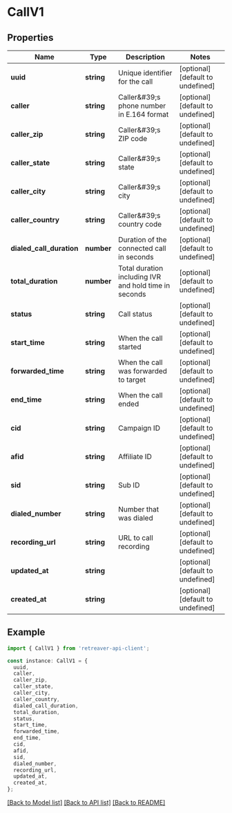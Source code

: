 # CallV1

## Properties

| Name                     | Type       | Description                                           | Notes                             |
| ------------------------ | ---------- | ----------------------------------------------------- | --------------------------------- |
| **uuid**                 | **string** | Unique identifier for the call                        | [optional] [default to undefined] |
| **caller**               | **string** | Caller\&#39;s phone number in E.164 format            | [optional] [default to undefined] |
| **caller_zip**           | **string** | Caller\&#39;s ZIP code                                | [optional] [default to undefined] |
| **caller_state**         | **string** | Caller\&#39;s state                                   | [optional] [default to undefined] |
| **caller_city**          | **string** | Caller\&#39;s city                                    | [optional] [default to undefined] |
| **caller_country**       | **string** | Caller\&#39;s country code                            | [optional] [default to undefined] |
| **dialed_call_duration** | **number** | Duration of the connected call in seconds             | [optional] [default to undefined] |
| **total_duration**       | **number** | Total duration including IVR and hold time in seconds | [optional] [default to undefined] |
| **status**               | **string** | Call status                                           | [optional] [default to undefined] |
| **start_time**           | **string** | When the call started                                 | [optional] [default to undefined] |
| **forwarded_time**       | **string** | When the call was forwarded to target                 | [optional] [default to undefined] |
| **end_time**             | **string** | When the call ended                                   | [optional] [default to undefined] |
| **cid**                  | **string** | Campaign ID                                           | [optional] [default to undefined] |
| **afid**                 | **string** | Affiliate ID                                          | [optional] [default to undefined] |
| **sid**                  | **string** | Sub ID                                                | [optional] [default to undefined] |
| **dialed_number**        | **string** | Number that was dialed                                | [optional] [default to undefined] |
| **recording_url**        | **string** | URL to call recording                                 | [optional] [default to undefined] |
| **updated_at**           | **string** |                                                       | [optional] [default to undefined] |
| **created_at**           | **string** |                                                       | [optional] [default to undefined] |

## Example

```typescript
import { CallV1 } from 'retreaver-api-client';

const instance: CallV1 = {
  uuid,
  caller,
  caller_zip,
  caller_state,
  caller_city,
  caller_country,
  dialed_call_duration,
  total_duration,
  status,
  start_time,
  forwarded_time,
  end_time,
  cid,
  afid,
  sid,
  dialed_number,
  recording_url,
  updated_at,
  created_at,
};
```

[[Back to Model list]](../README.md#documentation-for-models) [[Back to API list]](../README.md#documentation-for-api-endpoints) [[Back to README]](../README.md)
